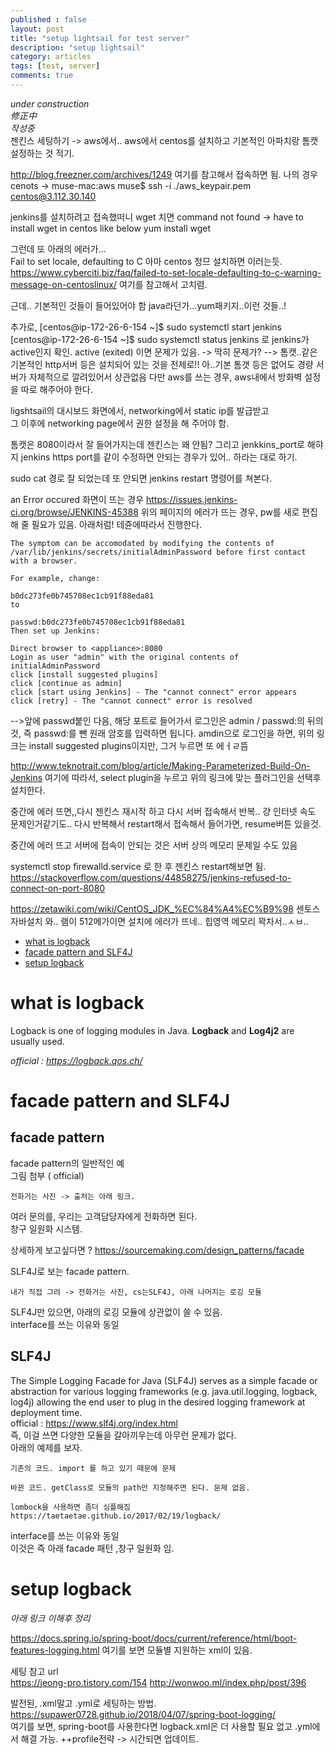 ```yaml
---
published : false
layout: post
title: "setup lightsail for test server"
description: "setup lightsail"
category: articles
tags: [test, server]
comments: true
---
```

*under construction*  
*修正中*  
*작성중*  
젠킨스 세팅하기 -> aws에서..
aws에서 centos를 설치하고 기본적인 아파치랑 톰캣 설정하는 것 적기. 

http://blog.freezner.com/archives/1249
여기를 참고해서 접속하면 됨.
나의 경우 cenots -> muse-mac:aws muse$ ssh -i ./aws_keypair.pem centos@3.112.30.140


jenkins를 설치하려고 접속했떠니 wget 치면  command not found
-> have to install wget in centos like below
yum install wget

그런데 또 아래의 에러가...  
Fail to set locale, defaulting to C
아마  centos 청므 설치하면 이러는듯.
https://www.cyberciti.biz/faq/failed-to-set-locale-defaulting-to-c-warning-message-on-centoslinux/
여기를 참고해서 고치렴.   

근데.. 기본적인 것들이 들어있어야 함
java라던가...yum패키지..이런 것들..! 

추가로, 
[centos@ip-172-26-6-154 ~]$ sudo systemctl start jenkins
[centos@ip-172-26-6-154 ~]$ sudo systemctl status jenkins
로 jenkins가 active인지 확인.
active (exited)  이면 문제가 있음. -> 딱히 문제가?
--> 톰캣..같은 기본적인 http서버 등은 설치되어 있는 것을 전제로!! 
아..기본 톰갯 등은 없어도 경량 서버가 자체적으로 깔려있어서 상관없음
다만 aws를 쓰는 경우, aws내에서 방화벽 설정을 따로 해주어야 한다. 




ligshtsail의 대시보드 화면에서, networking에서 static ip를 발급받고  
그 이후에 networking page에서 권한 설정을 해 주어야 함.

톰캣은 8080이라서 잘 들어가지는데 젠킨스는 왜 안됨? 
그리고 jenkkins_port로 해햐지
jenkins https port를 같이 수정하면 안되는 경우가 있어..
하라는 대로 하기.

sudo cat 경로 
잘 되었는데 또 안되면 jenkins restart 명령어를 쳐본다. 

an Error occured 화면이 뜨는 경우
https://issues.jenkins-ci.org/browse/JENKINS-45388
위의 페이지의 에러가 뜨는 경우, 
pw를 새로 편집해 줄 필요가 있음.
아래처럼! 테쥰에따라서 진행한다. 
```
The symptom can be accomodated by modifying the contents of /var/lib/jenkins/secrets/initialAdminPassword before first contact with a browser.

For example, change:

b0dc273fe0b745708ec1cb91f88eda81
to

passwd:b0dc273fe0b745708ec1cb91f88eda81
Then set up Jenkins:

Direct browser to <appliance>:8080
Login as user "admin" with the original contents of initialAdminPassword
click [install suggested plugins]
click [continue as admin]
click [start using Jenkins] - The "cannot connect" error appears
click [retry] - The "cannot connect" error is resolved
```
-->앞에 passwd붙인 다음,
해당 포트로 들어가서 로그인은 admin / passwd:의 뒤의 것, 즉 passwd:를 뺀 원래 암호를 입력하면 됩니다. 
amdin으로 로그인을 하면, 
위의 링크는 install suggested plugins이지만, 그거 누르면 또 에ㅓㄹ뜸

http://www.teknotrait.com/blog/article/Making-Parameterized-Build-On-Jenkins
여기에 따라서, select plugin을 누르고 위의 링크에 맞는 플러그인을 선택후 설치한다. 

중간에 에러 뜨면,,다시 젠킨스 재시작 하고 다시 서버 접속해서 반복..
걍 인터넷 속도 문제인거같기도.. 
다시 반복해서 restart해서 접속해서 들어가면, resume버튼 있을것. 


중간에 에러 뜨고 서버에 접속이 안되는 것은
서버 상의 메모리 문제일 수도 있음

systemctl stop firewalld.service
로 한 후 젠킨스  restart해보면 됨.
https://stackoverflow.com/questions/44858275/jenkins-refused-to-connect-on-port-8080


https://zetawiki.com/wiki/CentOS_JDK_%EC%84%A4%EC%B9%98
센토스 자바설치 
와.. 램이 512메가이면 설치에 에러가 뜨네.. 힙영역 메모리 꽉차서..ㅅㅂ..

<!-- contents -->
- [what is logback](#id-section1)
- [facade pattern and SLF4J](#id-section2)
- [setup logback](#id-section3)


<div id='id-section1'/>

# what is logback
Logback is one of logging modules in Java. **Logback** and **Log4j2** are usually used.  

<!--또한 log4j(2)를 기반으로 보완한 것이 logback이니 이걸 사용하는 것이 좋음.  
왜 써야 하는지 이유는 아래 참고 작성  
logback.xml즐찾 폴더 -> 사용해야 하는 이유 
-->
*official : https://logback.qos.ch/*

<div id='id-section2'/>

# facade pattern and SLF4J
<!--facade pattern이랑 순서 바꾸셈. -->
## facade pattern
facade pattern의 일반적인 예   
그림 첨부 ( official)  
```
전화거는 사진 -> 출처는 아래 링크. 
```
여러 문의를, 우리는 고객담당자에게 전화하면 된다.   
창구 일원화 시스템. 

상세하게 보고싶다면 ? https://sourcemaking.com/design_patterns/facade

SLF4J로 보는 facade pattern.
```
내가 직접 그려 -> 전화거는 사진, cs는SLF4J, 아래 나머지는 로깅 모듈 
```
SLF4J만 있으면, 아래의 로깅 모듈에 상관없이 쓸 수 있음.   
interface를 쓰는 이유와 동일 

## SLF4J
The Simple Logging Facade for Java (SLF4J) serves as a simple facade or abstraction for various logging frameworks (e.g. java.util.logging, logback, log4j) allowing the end user to plug in the desired logging framework at deployment time.  
official : https://www.slf4j.org/index.html  
즉, 이걸 쓰면 다양한 모듈을 갈아끼우는데 아무런 문제가 없다.  
아래의 예제를 보자. 
```
기존의 코드. import 를 하고 있기 때문에 문제
```

```
바뀐 코드. getClass로 모듈의 path만 지정해주면 된다. 문제 없음. 
```

```
lombock을 사용하면 좀더 심플해짐
https://taetaetae.github.io/2017/02/19/logback/
```
interface를 쓰는 이유와 동일  
이것은 즉 아래 facade 패턴 ,창구 일원화 임.  

<div id='id-section3'/>

# setup logback

*아래 링크 이해후 정리*

https://docs.spring.io/spring-boot/docs/current/reference/html/boot-features-logging.html
여기를 보면 모듈별 지원하는 xml이 있음.

세팅 참고 url  
https://jeong-pro.tistory.com/154
http://wonwoo.ml/index.php/post/396  


발전된, .xml말고 .yml로 세팅하는 방법.   
https://supawer0728.github.io/2018/04/07/spring-boot-logging/  
여기를 보면, spring-boot를 사용한다면 logback.xml은 더 사용할 필요 없고
.yml에서 해결 가능. 
++profile전략 -> 시간되면 업데이트. 


<!--
각종 환경 테스트를 위해 docker ..등등 
실제 간단한 server를 만들고, 하나 3.5달러 플랜이 생겼고 대중성 있으니,
해보자.
기업에서 많이 쓰는 centos


아래는 centos버전 확인 (리눅스 버전 확인)
https://zetawiki.com/wiki/%EB%A6%AC%EB%88%85%EC%8A%A4_%EC%A2%85%EB%A5%98_%ED%99%95%EC%9D%B8,_%EB%A6%AC%EB%88%85%EC%8A%A4_%EB%B2%84%EC%A0%84_%ED%99%95%EC%9D%B8


-->

